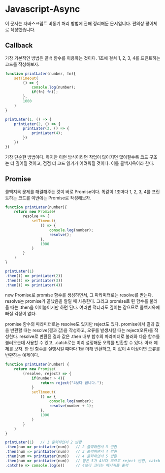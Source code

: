 # Javascript-Async

이 문서는 자바스크립트 비동기 처리 방법에 관해 정리해둔 문서입니다. 편의상 평어체로 작성했습니다.

## Callback

가장 기본적인 방법은 콜백 함수를 이용하는 것이다. 1초에 걸쳐 1, 2, 3, 4를 프린트하는 코드를 작성해보자.

```javascript
function printLater(number, fn){
    setTimeout(
        () => {
            console.log(number);
            if(fn) fn();
    	},
        1000
    )
}

printLater(1, () => {
	printLater(2, () => {
		printLater(3, () => {
			printLater(4);
        })
    })
})
```

가장 단순한 방법이다. 하지만 이런 방식이라면 작업이 많아지면 많아질수록 코드 구조는 더 깊어질 것이고, 점점 더 코드 읽기가 어려워질 것이다. 이를 콜백지옥이라 한다.

## Promise

콜백지옥 문제를 해결해주는 것이 바로 Promise이다. 똑같이 1초마다 1, 2, 3, 4를 프린트하는 코드를 이번에는 Promise로 작성해보자.

```javascript
function printLater(number){
    return new Promise(
        resolve => {
            setTimeout(
                () => {
                    console.log(number);
                    resolve();
                },
                1000
            )
        }
    )
}

printLater(1)
.then(() => printLater(2))
.then(() => printLater(3))
.then(() => printLater(4))
```

new Promise로 promise 함수를 생성하면서, 그 파라미터로는 resolve를 받는다. resolve는 promise가 끝났음을 알릴 때 사용한다. 그리고 promise로 된 함수를 불러올 때는 .then을 이어붙이기만 하면 된다. 여러번 적더라도 깊이는 같으므로 콜백지옥에 빠질 걱정이 없다.

promise 함수의 파라미터로는 resolve도 있지만 reject도 있다. promise에서 결과 값을 반환할 때는 resolve(결과 값)을 작성하고, 오류를 발생시킬 때는 reject(오류)를 작성한다. resolve로 반환된 결과 값은 .then 내부 함수의 파라미터로 불러와 다음 함수를 불러오는데 사용할 수 있고,  .catch로는 미리 설정해둔 오류를 반환할 수 있다. 아래 예제를 보자. 한 번 함수를 실행시킬 때마다 1을 더해 반환하고, 이 값이 4  이상이면 오류를 반환하는 예제이다.

```javascript
function printLater(number) {
    return new Promise(
        (resolve, reject) => {
            if(number > 4){
                return reject("4보다 큽니다.");
            }
            setTimeout(
                () => {
                    console.log(number);
                    resolve(number + 1);
                },
                1000
            )
        }
    )
}

printLater(1)	// 1 출력하면서 2 반환
.then(num => printLater(num))	// 2 출력하면서 3 반환
.then(num => printLater(num))	// 3 출력하면서 4 반환
.then(num => printLater(num))	// 4 출력하면서 5 반환
.then(num => printLater(num))	// 받은 5가 4보다 크므로 reject 반환, catch로 이동
.catch(e => console.log(e))		// 4보다 크다는 메시지를 출력
```

